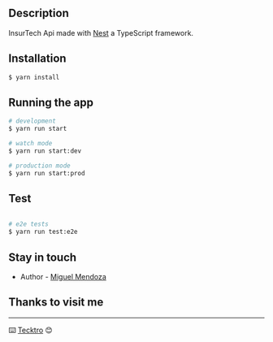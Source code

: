 ## Description

InsurTech Api made with [Nest](https://github.com/nestjs/nest) a  TypeScript framework.

## Installation

```bash
$ yarn install
```

## Running the app

```bash
# development
$ yarn run start

# watch mode
$ yarn run start:dev

# production mode
$ yarn run start:prod
```

## Test

```bash

# e2e tests
$ yarn run test:e2e

```


## Stay in touch

- Author - [Miguel Mendoza](https://tecktro.com)

## Thanks to visit me
-------
⌨️ [Tecktro](https://github.com/tecktro) 😊
